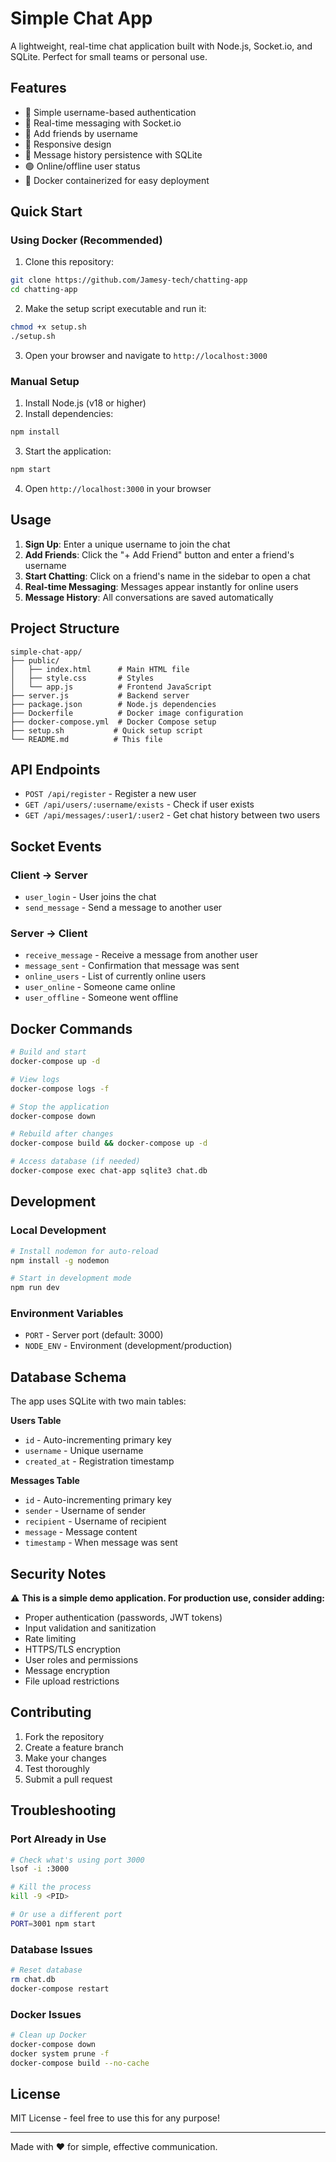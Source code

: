 # Simple Chat App

A lightweight, real-time chat application built with Node.js, Socket.io, and SQLite. Perfect for small teams or personal use.

## Features

- 🔐 Simple username-based authentication
- 💬 Real-time messaging with Socket.io
- 👥 Add friends by username
- 📱 Responsive design
- 💾 Message history persistence with SQLite
- 🟢 Online/offline user status
- 🐳 Docker containerized for easy deployment

## Quick Start

### Using Docker (Recommended)

1. Clone this repository:
```bash
git clone https://github.com/Jamesy-tech/chatting-app
cd chatting-app
```

2. Make the setup script executable and run it:
```bash
chmod +x setup.sh
./setup.sh
```

3. Open your browser and navigate to `http://localhost:3000`

### Manual Setup

1. Install Node.js (v18 or higher)
2. Install dependencies:
```bash
npm install
```

3. Start the application:
```bash
npm start
```

4. Open `http://localhost:3000` in your browser

## Usage

1. **Sign Up**: Enter a unique username to join the chat
2. **Add Friends**: Click the "+ Add Friend" button and enter a friend's username
3. **Start Chatting**: Click on a friend's name in the sidebar to open a chat
4. **Real-time Messaging**: Messages appear instantly for online users
5. **Message History**: All conversations are saved automatically

## Project Structure

```
simple-chat-app/
├── public/
│   ├── index.html      # Main HTML file
│   ├── style.css       # Styles
│   └── app.js          # Frontend JavaScript
├── server.js           # Backend server
├── package.json        # Node.js dependencies
├── Dockerfile          # Docker image configuration
├── docker-compose.yml  # Docker Compose setup
├── setup.sh           # Quick setup script
└── README.md          # This file
```

## API Endpoints

- `POST /api/register` - Register a new user
- `GET /api/users/:username/exists` - Check if user exists
- `GET /api/messages/:user1/:user2` - Get chat history between two users

## Socket Events

### Client → Server
- `user_login` - User joins the chat
- `send_message` - Send a message to another user

### Server → Client
- `receive_message` - Receive a message from another user
- `message_sent` - Confirmation that message was sent
- `online_users` - List of currently online users
- `user_online` - Someone came online
- `user_offline` - Someone went offline

## Docker Commands

```bash
# Build and start
docker-compose up -d

# View logs
docker-compose logs -f

# Stop the application
docker-compose down

# Rebuild after changes
docker-compose build && docker-compose up -d

# Access database (if needed)
docker-compose exec chat-app sqlite3 chat.db
```

## Development

### Local Development
```bash
# Install nodemon for auto-reload
npm install -g nodemon

# Start in development mode
npm run dev
```

### Environment Variables
- `PORT` - Server port (default: 3000)
- `NODE_ENV` - Environment (development/production)

## Database Schema

The app uses SQLite with two main tables:

**Users Table**
- `id` - Auto-incrementing primary key
- `username` - Unique username
- `created_at` - Registration timestamp

**Messages Table**
- `id` - Auto-incrementing primary key
- `sender` - Username of sender
- `recipient` - Username of recipient
- `message` - Message content
- `timestamp` - When message was sent

## Security Notes

⚠️ **This is a simple demo application. For production use, consider adding:**

- Proper authentication (passwords, JWT tokens)
- Input validation and sanitization
- Rate limiting
- HTTPS/TLS encryption
- User roles and permissions
- Message encryption
- File upload restrictions

## Contributing

1. Fork the repository
2. Create a feature branch
3. Make your changes
4. Test thoroughly
5. Submit a pull request

## Troubleshooting

### Port Already in Use
```bash
# Check what's using port 3000
lsof -i :3000

# Kill the process
kill -9 <PID>

# Or use a different port
PORT=3001 npm start
```

### Database Issues
```bash
# Reset database
rm chat.db
docker-compose restart
```

### Docker Issues
```bash
# Clean up Docker
docker-compose down
docker system prune -f
docker-compose build --no-cache
```

## License

MIT License - feel free to use this for any purpose!

---

Made with ❤️ for simple, effective communication.
